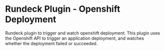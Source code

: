# Rundeck Plugin - Openshift Deployment

Rundeck plugin to trigger and watch openshift deployment. 
This plugin uses the Openshift API to trigger an application deployment, and watches whether the deployment failed or succeeded. 
